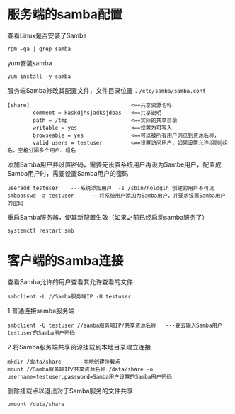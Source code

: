 # 服务端的samba配置
查看Linux是否安装了Samba
```
rpm -qa | grep samba
```
yum安装samba
```
yum install -y samba
```

服务端Samba修改其配置文件，文件目录位置：`/etc/samba/samba.conf`
```
[share]                                <==共享资源名称
        comment = kaskdjhsjadksjdbas   <==共享说明
        path = /tmp                    <==实际的共享目录
        writable = yes                 <==设置为可写入
        browseable = yes               <==可以被所有用户浏览到资源名称，
        valid users = testuser         <==设置访问用户，如果设置允许组则@组名，空格分隔多个用户、组名
```

添加Samba用户并设置密码，需要先设置系统用户再设为Sambe用户，配置成Samba用户时，需要设置Samba用户的密码
```
useradd testuser    ---系统添加用户  -s /sbin/nologin 创建的用户不可见
smbpasswd -a testuser     ---将系统用户添加为Samba用户，并要求设置Samba用户的密码
```
重启Samba服务器，使其新配置生效（如果之前已经启动samba服务了）
```
systemctl restart smb
```
# 客户端的Samba连接
查看Samba允许的用户查看其允许查看的文件
```
smbclient -L //Samba服务端IP -U testuser
```
1.普通连接samba服务端
```
smbclient -U testuser //samba服务端IP/共享资源名称   ---要去输入Samba用户testuser的Samba用户密码
```
2.将Samba服务端共享资源挂载到本地目录建立连接
```
mkdir /data/share    ---本地创建挂载点
mount //Samba服务端IP/共享资源名称 /data/share -o username=testuser,password=Samba用户设置的Samba用户密码
```
删除挂载点以退出对于Samba服务的文件共享
```
umount /data/share
```
